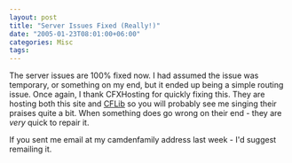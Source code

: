 ```yaml
---
layout: post
title: "Server Issues Fixed (Really!)"
date: "2005-01-23T08:01:00+06:00"
categories: Misc 
tags: 
---
```


The server issues are 100% fixed now. I had assumed the issue was temporary, or something on my end, but it ended up being a simple routing issue. Once again, I thank CFXHosting for quickly fixing this. They are hosting both this site and <a href="http://www.cflib.org">CFLib</a> so you will probably see me singing their praises quite a bit. When something does go wrong on their end - they are <i>very</i> quick to repair it. 

If you sent me email at my camdenfamily address last week - I'd suggest remailing it.